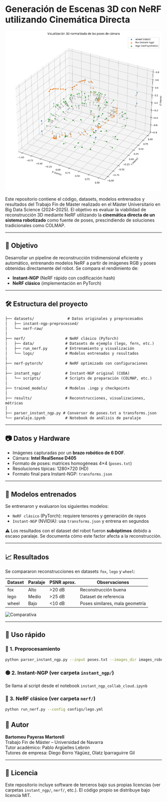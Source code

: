 # Generación de Escenas 3D con NeRF utilizando Cinemática Directa

![Banner](results/paralaje.png)

Este repositorio contiene el código, datasets, modelos entrenados y resultados del Trabajo Fin de Máster realizado en el Máster Universitario en Big Data Science (2024–2025). El objetivo es evaluar la viabilidad de reconstrucción 3D mediante NeRF utilizando la **cinemática directa de un sistema robotizado** como fuente de poses, prescindiendo de soluciones tradicionales como COLMAP.

---

## 📌 Objetivo

Desarrollar un pipeline de reconstrucción tridimensional eficiente y automático, entrenando modelos NeRF a partir de imágenes RGB y poses obtenidas directamente del robot. Se compara el rendimiento de:
- **Instant-NGP** (NeRF rápido con codificación hash)
- **NeRF clásico** (implementación en PyTorch)

---

## 🛠 Estructura del proyecto

```
├── datasets/               # Datos originales y preprocesados
│   ├── instant-ngp-preprocessed/
│   └── nerf-raw/
│
├── nerf/                  # NeRF clásico (PyTorch)
│   ├── data/              # Datasets de ejemplo (lego, fern, etc.)
│   ├── run_nerf.py        # Entrenamiento y visualización
│   └── logs/              # Modelos entrenados y resultados
│
├── nerf-pytorch/          # NeRF optimizado con configuraciones
│
├── instant_ngp/           # Instant-NGP original (CUDA)
│   └── scripts/           # Scripts de preparación (COLMAP, etc.)
│
├── trained_models/        # Modelos .ingp y checkpoints
│
├── results/               # Reconstrucciones, visualizaciones, métricas
│
├── parser_instant_ngp.py # Conversor de poses.txt a transforms.json
└── paralaje.ipynb         # Notebook de análisis de paralaje
```

---

## 📷 Datos y Hardware

- Imágenes capturadas por un **brazo robótico de 6 DOF**.
- Cámara: **Intel RealSense D405**
- Formato de poses: matrices homogéneas 4×4 (`poses.txt`)
- Resoluciones típicas: 1280×720 (HD)
- Formato final para Instant-NGP: `transforms.json`

---

## 🧪 Modelos entrenados

Se entrenaron y evaluaron los siguientes modelos:
- `NeRF clásico` (PyTorch): requiere tensores y generación de rayos
- `Instant-NGP` (NVIDIA): usa `transforms.json` y entrena en segundos

⚠️ Los resultados con el dataset del robot fueron **subóptimos** debido a escaso paralaje. Se documenta cómo este factor afecta a la reconstrucción.

---

## 📈 Resultados

Se compararon reconstrucciones en datasets `fox`, `lego` y `wheel`:

| Dataset  | Paralaje | PSNR aprox. | Observaciones |
|----------|----------|-------------|----------------|
| fox      | Alto     | >20 dB      | Reconstrucción buena |
| lego     | Medio    | >25 dB      | Dataset de referencia |
| wheel    | Bajo     | <10 dB      | Poses similares, mala geometría |

![Comparativa](results/fox/3d/mesh_100000fox_10.ply)

---

## 🚀 Uso rápido

### 🔧 1. Preprocesamiento

```bash
python parser_instant_ngp.py --input poses.txt --images_dir images_robot/ --output transforms.json --recenter --scale_trans
```

### 🟢 2. Instant-NGP (ver carpeta `instant_ngp/`)

Se llama al script desde el notebook `instant_ngp_collab_cloud.ipynb`

### 🔵 3. NeRF clásico (ver carpeta `nerf/`)
```bash
python run_nerf.py --config configs/lego.yml
```

## 👤 Autor

**Bartomeu Payeras Martorell**  
Trabajo Fin de Máster – Universidad de Navarra  
Tutor académico: Pablo Argüelles Lebrón  
Tutores de empresa: Diego Borro Yágüez, Olatz Iparraguirre Gil

---

## 📄 Licencia

Este repositorio incluye software de terceros bajo sus propias licencias (ver carpetas `instant_ngp/`, `nerf/`, etc.). El código propio se distribuye bajo licencia MIT.
